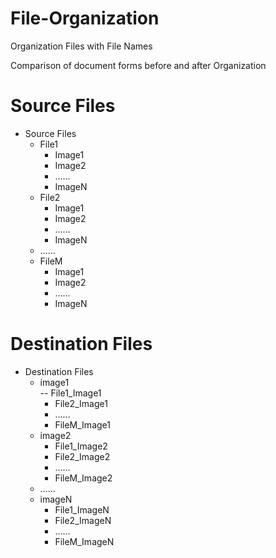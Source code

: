 # File-Organization
Organization Files with File Names

Comparison of document forms before and after Organization
# Source Files
- Source Files
  - File1  
    - Image1  
    - Image2  
    - ……  
    - ImageN  
  - File2  
    - Image1  
    - Image2  
    - ……  
    - ImageN  
  - ……  
  - FileM  
    - Image1  
    - Image2  
    - ……  
    - ImageN  
  
  
# Destination Files  
- Destination Files  
  - image1  
    -- File1_Image1  
    - File2_Image1  
    - ……  
    - FileM_Image1   
  - image2   
    - File1_Image2  
    - File2_Image2   
    - ……   
    - FileM_Image2   
  - ……   
  - imageN    
    - File1_ImageN    
    - File2_ImageN    
    - ……    
    - FileM_ImageN   
